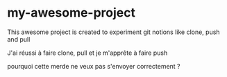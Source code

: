 # my-awesome-project

This awesome project is created to experiment git notions like clone, push and pull


J'ai réussi à faire clone, pull et je m'apprête à faire push

pourquoi cette merde ne veux pas s'envoyer correctement ? 